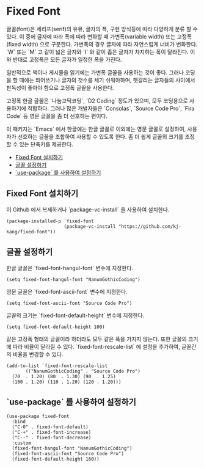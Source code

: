 

# Fixed Font

글꼴(font)은 세리프(serif)의 유뮤, 글자의 폭, 구현 방식등에 따라 다양하게 분류 할 수 있다. 이 중에 글자에 따라 폭에 따라 변화할 때 가변폭(variable width) 또는 고정폭(fixed width) 으로  구분한다. 가변폭의 경우 글자에 따라 자연스럽게 너비가 변화한다. \`W\` 또는 \`M\` 고 같이 넓은 글자와 \`I\` 와 같이 좁은 글자가 차지하는 폭이 달라진다. 이와 반대로 고정폭은 모든 글자가 일정한 폭을 가진다.

일반적으로 책이나 게시물을 읽기에는 가변폭 글꼴을 사용하는 것이 좋다. 그러나 코딩을 할 때에는 띄어쓰기나 글자의 갯수를 세기 쉬워야하며, 헷갈리는 글자들의 사이에서 판독성이 좋아야 함으로 고정폭 글꼴을 사용한다.

고정폭 한글 글꼴은 \`나눔고딕코딩\`, \`D2 Coding\` 정도가 있으며, 모두 코딩용으로 사용하기에 적합하다. 그러나 많은 개발자들은 \`Consolas\`, \`Source Code Pro\`, \`Fira Code\` 등 영문 글꼴을 좀 더 선호하는 편이다.

이 패키지는 \`Emacs\` 에서 한글에는 한글 글꼴로 이외에는 영문 글꼴로 설정하여, 사용자가 선호하는 글꼴을 조합하여 사용할 수 있도록 한다. 좀 더 쉽게 글꼴의 크기를 조정할 수 있는 단축키를 제공한다.

-   [Fixed Font 설치하기](#org76c4f70)
-   [글꼴 설정하기](#orgca65234)
-   [\`use-package\` 를 사용하여 설정하기](#orgafb99e0)


<a id="org76c4f70"></a>

## Fixed Font 설치하기

이 Github 에서 복제하거나 \`package-vc-install\` 을 사용하여 설치한다.

    (package-installed-p `fixed-font
                         (package-vc-install "https://github.com/kj-kang/fixed-font"))


<a id="orgca65234"></a>

## 글꼴 설정하기

한글 글꼴은 \`fixed-font-hangul-font\` 변수에 지정한다.

    (setq fixed-font-hangul-font "NanumGothicCoding")

영문 글꼴은 \`fixed-font-ascii-font\` 변수에 지정한다.

    (setq fixed-font-ascii-font "Source Code Pro")

글꼴의 크기는 \`fixed-font-default-height\` 변수에 지정한다.

    (setq fixed-font-default-height 100)

같은 고정폭 형태의 글꼴이라 하더라도 모두 같은 폭을 가지지 않는다. 또한 글꼴의 크기에 따라 비율이 달라질 수 있다. \`fixed-font-rescale-list\` 에 설정을 추가하여, 글꼴간의 비율을 변경할 수 있다.

    (add-to-list `fixed-font-rescale-list
           (("NanumGothicCoding" . "Source Code Pro")
      (70  . 1.20) (80  . 1.30) (90  . 1.25)
      (100 . 1.20) (110 . 1.20) (120 . 1.20)))


<a id="orgafb99e0"></a>

## \`use-package\` 를 사용하여 설정하기

    (use-package fixed-font
      :bind
      ("C-0" . fixed-font-default)
      ("C-+" . fixed-font-increase)
      ("C--" . fixed-font-decrease)
      :custom
      (fixed-font-hangul-font "NanumGothicCoding")
      (fixed-font-ascii-font "Source Code Pro")
      (fixed-font-default-height 160))

